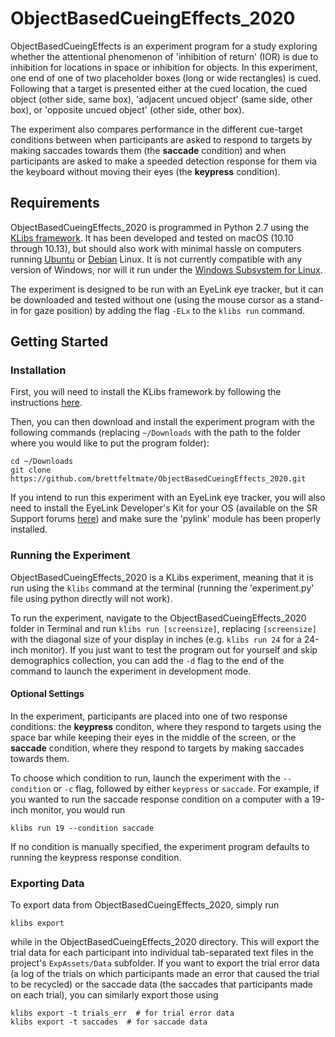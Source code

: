 # ObjectBasedCueingEffects_2020

ObjectBasedCueingEffects is an experiment program for a study exploring whether the attentional phenomenon of 'inhibition of return' (IOR) is due to inhibition for locations in space or inhibition for objects. In this experiment, one end of one of two placeholder boxes (long or wide rectangles) is cued. Following that a target is presented either at the cued location, the cued object (other side, same box), 'adjacent uncued object' (same side, other box), or 'opposite uncued object' (other side, other box). 

The experiment also compares performance in the different cue-target conditions between when participants are asked to respond to targets by making saccades towards them (the **saccade** condition) and when participants are asked to make a speeded detection response for them via the keyboard without moving their eyes (the **keypress** condition).

## Requirements

ObjectBasedCueingEffects_2020 is programmed in Python 2.7 using the [KLibs framework](https://github.com/a-hurst/klibs). It has been developed and tested on macOS (10.10 through 10.13), but should also work with minimal hassle on computers running [Ubuntu](https://www.ubuntu.com/download/desktop) or [Debian](https://www.debian.org/distrib/) Linux. It is not currently compatible with any version of Windows, nor will it run under the [Windows Subsystem for Linux](https://msdn.microsoft.com/en-us/commandline/wsl/install_guide).

The experiment is designed to be run with an EyeLink eye tracker, but it can be downloaded and tested without one (using the mouse cursor as a stand-in for gaze position) by adding the flag `-ELx` to the `klibs run` command.

## Getting Started

### Installation

First, you will need to install the KLibs framework by following the instructions [here](https://github.com/a-hurst/klibs).

Then, you can then download and install the experiment program with the following commands (replacing `~/Downloads` with the path to the folder where you would like to put the program folder):

```
cd ~/Downloads
git clone https://github.com/brettfeltmate/ObjectBasedCueingEffects_2020.git
```

If you intend to run this experiment with an EyeLink eye tracker, you will also need to install the EyeLink Developer's Kit for your OS (available on the SR Support forums [here](https://www.sr-support.com/forum/downloads/eyelink-display-software)) and make sure the 'pylink' module has been properly installed.

### Running the Experiment

ObjectBasedCueingEffects_2020 is a KLibs experiment, meaning that it is run using the `klibs` command at the terminal (running the 'experiment.py' file using python directly will not work).

To run the experiment, navigate to the ObjectBasedCueingEffects_2020 folder in Terminal and run `klibs run [screensize]`,
replacing `[screensize]` with the diagonal size of your display in inches (e.g. `klibs run 24` for a 24-inch monitor). If you just want to test the program out for yourself and skip demographics collection, you can add the `-d` flag to the end of the command to launch the experiment in development mode.

#### Optional Settings

In the experiment, participants are placed into one of two response conditions: the **keypress** conditon, where they respond to targets using the space bar while keeping their eyes in the middle of the screen, or the **saccade** condition, where they respond to targets by making saccades towards them.

To choose which condition to run, launch the experiment with the `--condition` or `-c` flag, followed by either `keypress` or `saccade`. For example, if you wanted to run the saccade response condition on a computer with a 19-inch monitor, you would run 

```
klibs run 19 --condition saccade
```

If no condition is manually specified, the experiment program defaults to running the keypress response condition.

### Exporting Data

To export data from ObjectBasedCueingEffects_2020, simply run 

```
klibs export
```
while in the ObjectBasedCueingEffects_2020 directory. This will export the trial data for each participant into individual tab-separated text files in the project's `ExpAssets/Data` subfolder. If you want to export the trial error data (a log of the trials on which participants made an error that caused the trial to be recycled) or the saccade data (the saccades that participants made on each trial), you can similarly export those using 

```
klibs export -t trials_err  # for trial error data
klibs export -t saccades  # for saccade data
```
